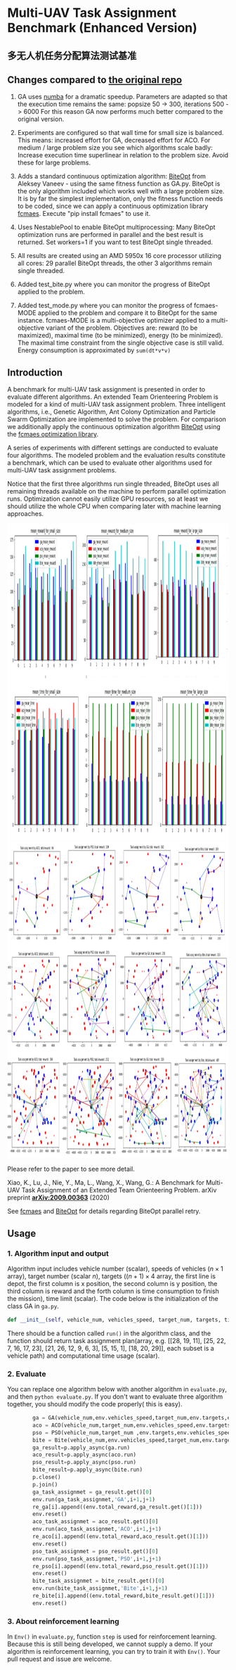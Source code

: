 # Multi-UAV Task Assignment Benchmark (Enhanced Version)
## 多无人机任务分配算法测试基准

## Changes compared to [the original repo](https://github.com/robin-shaun/Multi-UAV-Task-Assignment-Benchmark)

1) GA uses [numba](https://numba.pydata.org/) for a dramatic speedup. Parameters are adapted so that the
    execution time remains the same: popsize 50 -> 300, iterations 500 -> 6000
    For this reason GA now performs much better compared to the original version.

2) Experiments are configured so that wall time for small size is balanced. This means:
    increased effort for GA, decreased effort for ACO. For medium / large 
    problem size you see which algorithms scale badly: Increase execution time superlinear
    in relation to the problem size. Avoid these for large problems. 

3) Adds a standard continuous optimization algorithm: [BiteOpt](https://github.com/avaneev/biteopt) 
    from Aleksey Vaneev - using the same fitness function as GA.py. 
    BiteOpt is the only algorithm included which works well with a large problem size. 
    It is by far the simplest implementation, only the fitness function needs
    to be coded, since we can apply a continuous optimization library 
    [fcmaes](https://github.com/dietmarwo/fast-cma-es). Execute "pip install fcmaes" to use it. 

4) Uses NestablePool to enable BiteOpt multiprocessing: Many BiteOpt optimization runs
   are performed in parallel and the best result is returned. Set workers=1 
   if you want to test BiteOpt single threaded. 
   
5) All results are created using an AMD 5950x 16 core processor
    utilizing all cores: 29 parallel BiteOpt threads, the other 3 algorithms remain single threaded. 

6) Added test_bite.py where you can monitor the progress of BiteOpt applied to the problem.

7) Added test_mode.py where you can monitor the progress of fcmaes-MODE applied to the problem and compare it
   to BiteOpt for the same instance. fcmaes-MODE is a multi-objective optimizer applied to a 
   multi-objective variant of the problem.
   Objectives are: reward (to be maximized), maximal time (to be minimized), energy (to be minimized).
   The maximal time constraint from the single objective case is still valid.
   Energy consumption is approximated by `sum(dt*v*v)` 

## Introduction
A benchmark for multi-UAV task assignment is presented in order to evaluate different algorithms. An extended Team Orienteering Problem is modeled for a kind of multi-UAV task assignment problem. Three intelligent algorithms, i.e., Genetic Algorithm, Ant Colony Optimization and Particle Swarm Optimization are implemented to solve the problem. For comparison we additionally apply the continuous optimization algorithm [BiteOpt](https://github.com/avaneev/biteopt) using the 
[fcmaes optimization library](https://github.com/dietmarwo/fast-cma-es).

A series of experiments with different settings are conducted to evaluate four algorithms. The modeled problem and the evaluation results constitute a benchmark, which can be used to evaluate other algorithms used for multi-UAV task assignment problems.

Notice that the first three algorithms run single threaded, BiteOpt uses all remaining threads available on the machine to perform parallel optimization runs.
Optimization cannot easily utilize GPU resources, so at least we should utilize the whole CPU when comparing later with machine learning approaches. 

<img src="./img/uav_reward.png" width="1280" height="720" />  

<img src="./img/uav_results.png" width="1280" height="720" />  

Please refer to the paper to see more detail.

Xiao, K., Lu, J., Nie, Y., Ma, L., Wang, X., Wang, G.: A Benchmark for Multi-UAV Task Assignment of an Extended Team Orienteering Problem. arXiv preprint **[ arXiv:2009.00363](https://arxiv.org/abs/2009.00363)**  (2020)

See [fcmaes](https://github.com/dietmarwo/fast-cma-es) and [BiteOpt](https://github.com/avaneev/biteopt) for details regarding BiteOpt parallel retry. 

## Usage

### 1. Algorithm input and output

Algorithm input includes vehicle number (scalar),  speeds of vehicles ($n\times1$ array), target  number (scalar $n$),  targets ($(n+1)\times4$ array, the first line is depot, the first column is x position, the second column is y position, the third column is reward and the forth column is time consumption to finish the mission), time limit (scalar).  The code below is the initialization of the class GA in `ga.py`.

```python
def __init__(self, vehicle_num, vehicles_speed, target_num, targets, time_lim)
```

There should be a function called `run()` in the algorithm class, and the function should return task assignment plan(array, e.g. [[28, 19, 11], [25, 22, 7, 16, 17, 23], [21, 26, 12, 9, 6, 3], [5, 15, 1], [18, 20, 29]], each subset is a vehicle path) and computational time usage (scalar). 

### 2. Evaluate

You can replace one algorithm  below with another algorithm in `evaluate.py`, and then `python evaluate.py`. If you don't want to evaluate three algorithm together, you should modify the code properly( this is easy).    

```python
        ga = GA(vehicle_num,env.vehicles_speed,target_num,env.targets,env.time_lim)
        aco = ACO(vehicle_num,target_num,env.vehicles_speed,env.targets,env.time_lim)
        pso = PSO(vehicle_num,target_num ,env.targets,env.vehicles_speed,env.time_lim)
        bite = Bite(vehicle_num,env.vehicles_speed,target_num,env.targets,env.time_lim, 2000000)
        ga_result=p.apply_async(ga.run)
        aco_result=p.apply_async(aco.run)
        pso_result=p.apply_async(pso.run)
        bite_result=p.apply_async(bite.run)
        p.close()
        p.join()
        ga_task_assignmet = ga_result.get()[0]
        env.run(ga_task_assignmet,'GA',i+1,j+1)
        re_ga[i].append((env.total_reward,ga_result.get()[1]))
        env.reset()
        aco_task_assignmet = aco_result.get()[0]
        env.run(aco_task_assignmet,'ACO',i+1,j+1)
        re_aco[i].append((env.total_reward,aco_result.get()[1]))
        env.reset()
        pso_task_assignmet = pso_result.get()[0]
        env.run(pso_task_assignmet,'PSO',i+1,j+1)
        re_pso[i].append((env.total_reward,pso_result.get()[1]))
        env.reset()
        bite_task_assignmet = bite_result.get()[0]
        env.run(bite_task_assignmet,'Bite',i+1,j+1)
        re_bite[i].append((env.total_reward,bite_result.get()[1]))
        env.reset()
```

### 3. About reinforcement learning

In `Env()` in `evaluate.py`, function `step` is used for reinforcement learning. Because this is still being developed, we cannot supply a demo. If your algorithm is reinforcement learning, you can try to train it with `Env()`. Your pull request and issue are welcome.
